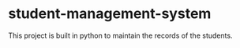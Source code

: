 # student-management-system
This project is built in python to maintain the records of the students.
